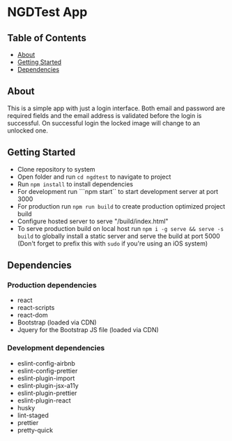 # NGDTest App

## Table of Contents

* [About](#about)
* [Getting Started](#gettingstarted)
* [Dependencies](#dependencies)

## About
This is a simple app with just a login interface. Both email and password are required fields and the email address is validated before the login is successful. On successful login the locked image will change to an unlocked one. 


## Getting Started

- Clone repository to system
- Open folder and run ```cd ngdtest``` to navigate to project
- Run ```npm install``` to install dependencies
- For development run ```npm start`` to start development server at port 3000
- For production run ```npm run build``` to create production optimized project build
- Configure hosted server to serve "/build/index.html"
- To serve production build on local host run ```npm i -g serve && serve -s build``` to globally install a static server and serve the build at port 5000 (Don't forget to prefix this with ```sudo``` if you're using an iOS system)


## Dependencies

### Production dependencies
- react
- react-scripts
- react-dom
- Bootstrap (loaded via CDN)
- Jquery for the Bootstrap JS file (loaded via CDN)

### Development dependencies
- eslint-config-airbnb
- eslint-config-prettier
- eslint-plugin-import
- eslint-plugin-jsx-a11y
- eslint-plugin-prettier
- eslint-plugin-react
- husky
- lint-staged
- prettier
- pretty-quick
